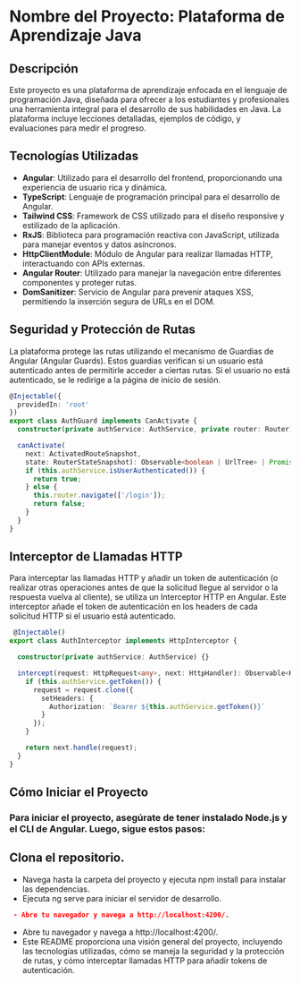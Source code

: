 # Nombre del Proyecto: Plataforma de Aprendizaje Java

## Descripción
Este proyecto es una plataforma de aprendizaje enfocada en el lenguaje de programación Java, diseñada para ofrecer a los estudiantes y profesionales una herramienta integral para el desarrollo de sus habilidades en Java. La plataforma incluye lecciones detalladas, ejemplos de código, y evaluaciones para medir el progreso.

## Tecnologías Utilizadas
- **Angular**: Utilizado para el desarrollo del frontend, proporcionando una experiencia de usuario rica y dinámica.
- **TypeScript**: Lenguaje de programación principal para el desarrollo de Angular.
- **Tailwind CSS**: Framework de CSS utilizado para el diseño responsive y estilizado de la aplicación.
- **RxJS**: Biblioteca para programación reactiva con JavaScript, utilizada para manejar eventos y datos asíncronos.
- **HttpClientModule**: Módulo de Angular para realizar llamadas HTTP, interactuando con APIs externas.
- **Angular Router**: Utilizado para manejar la navegación entre diferentes componentes y proteger rutas.
- **DomSanitizer**: Servicio de Angular para prevenir ataques XSS, permitiendo la inserción segura de URLs en el DOM.

## Seguridad y Protección de Rutas
La plataforma protege las rutas utilizando el mecanismo de Guardias de Angular (Angular Guards). Estos guardias verifican si un usuario está autenticado antes de permitirle acceder a ciertas rutas. Si el usuario no está autenticado, se le redirige a la página de inicio de sesión.

```typescript
@Injectable({
  providedIn: 'root'
})
export class AuthGuard implements CanActivate {
  constructor(private authService: AuthService, private router: Router) {}

  canActivate(
    next: ActivatedRouteSnapshot,
    state: RouterStateSnapshot): Observable<boolean | UrlTree> | Promise<boolean | UrlTree> | boolean | UrlTree {
    if (this.authService.isUserAuthenticated()) {
      return true;
    } else {
      this.router.navigate(['/login']);
      return false;
    }
  }
}
```

## Interceptor de Llamadas HTTP
Para interceptar las llamadas HTTP y añadir un token de autenticación (o realizar otras operaciones antes de que la solicitud llegue al servidor o la respuesta vuelva al cliente), se utiliza un Interceptor HTTP en Angular. Este interceptor añade el token de autenticación en los headers de cada solicitud HTTP si el usuario está autenticado.
```typescript
 @Injectable()
export class AuthInterceptor implements HttpInterceptor {

  constructor(private authService: AuthService) {}

  intercept(request: HttpRequest<any>, next: HttpHandler): Observable<HttpEvent<any>> {
    if (this.authService.getToken()) {
      request = request.clone({
        setHeaders: {
          Authorization: `Bearer ${this.authService.getToken()}`
        }
      });
    }

    return next.handle(request);
  }
}
 ```

## Cómo Iniciar el Proyecto
### Para iniciar el proyecto, asegúrate de tener instalado Node.js y el CLI de Angular. Luego, sigue estos pasos:

## Clona el repositorio.
 - Navega hasta la carpeta del proyecto y ejecuta npm install para instalar las dependencias.
 - Ejecuta ng serve para iniciar el servidor de desarrollo.
```json
 - Abre tu navegador y navega a http://localhost:4200/. 
 ```
 - Abre tu navegador y navega a http://localhost:4200/. 
 - Este README proporciona una visión general del proyecto, incluyendo las tecnologías utilizadas, cómo se maneja la seguridad y la protección de rutas, y cómo interceptar llamadas HTTP para añadir tokens de autenticación. 
